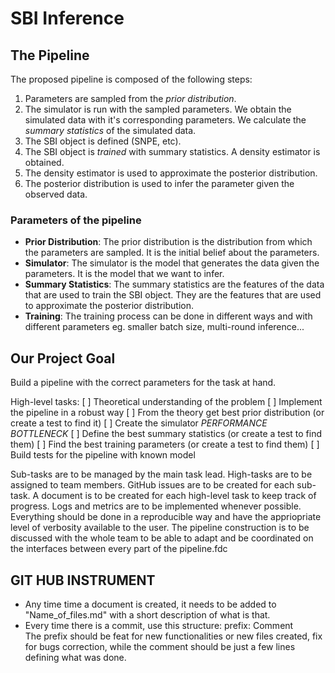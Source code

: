# SBI Inference

## The Pipeline

The proposed pipeline is composed of the following steps:
1. Parameters are sampled from the *prior distribution*.
2. The simulator is run with the sampled parameters. We obtain the simulated data with it's corresponding parameters. We calculate the *summary statistics* of the simulated data.
3. The SBI object is defined (SNPE, etc).
4. The SBI object is *trained* with summary statistics. A density estimator is obtained.
5. The density estimator is used to approximate the posterior distribution.
6. The posterior distribution is used to infer the parameter given the observed data.


### Parameters of the pipeline

- **Prior Distribution**: The prior distribution is the distribution from which the parameters are sampled. It is the initial belief about the parameters.
- **Simulator**: The simulator is the model that generates the data given the parameters. It is the model that we want to infer.
- **Summary Statistics**: The summary statistics are the features of the data that are used to train the SBI object. They are the features that are used to approximate the posterior distribution.
- **Training**: The training process can be done in different ways and with different parameters eg. smaller batch size, multi-round inference...

## Our Project Goal

Build a pipeline with the correct parameters for the task at hand.

High-level tasks:
[ ] Theoretical understanding of the problem
[ ] Implement the pipeline in a robust way
[ ] From the theory get best prior distribution (or create a test to find it)
[ ] Create the simulator *PERFORMANCE BOTTLENECK*
[ ] Define the best summary statistics (or create a test to find them)
[ ] Find the best training parameters (or create a test to find them)
[ ] Build tests for the pipeline with known model

Sub-tasks are to be managed by the main task lead.
High-tasks are to be assigned to team members.
GitHub issues are to be created for each sub-task.
A document is to be created for each high-level task to keep track of progress.
Logs and metrics are to be implemented whenever possible.
Everything should be done in a reproducible way and have the appriopriate level of verbosity available to the user.
The pipeline construction is to be discussed with the whole team to be able to adapt and be coordinated on the interfaces between every part of the pipeline.fdc

## GIT HUB INSTRUMENT 

- Any time time a document is created, it needs to be added to "Name_of_files.md" with a short description of what is that.
- Every time there is a commit, use this structure:
prefix: Comment    
The prefix should be feat for new functionalities or new files created, fix for bugs correction, while the comment should be just a few lines defining what was done.



